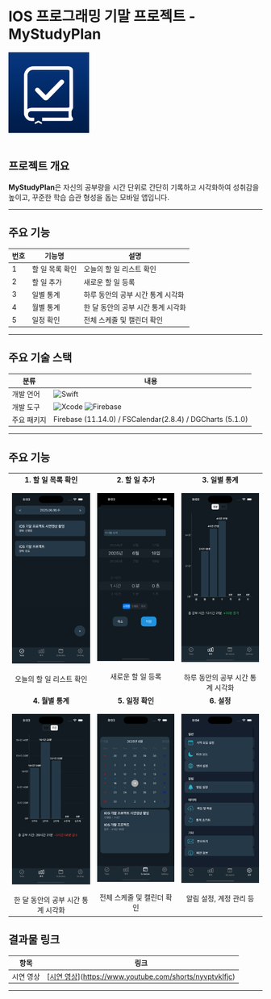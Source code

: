 # IOS 프로그래밍 기말 프로젝트 - MyStudyPlan
 <img src="./images/AppIcon.png" width="160"/><br><br>
## 프로젝트 개요

**MyStudyPlan**은 자신의 공부량을 시간 단위로 간단히 기록하고 시각화하여 성취감을 높이고, 꾸준한 학습 습관 형성을 돕는 모바일 앱입니다.

---

## 주요 기능

| 번호 | 기능명 | 설명 |
|---|---|---|
| 1 | 할 일 목록 확인 | 오늘의 할 일 리스트 확인 |
| 2 | 할 일 추가 | 새로운 할 일 등록 |
| 3 | 일별 통계 | 하루 동안의 공부 시간 통계 시각화 |
| 4 | 월별 통계 | 한 달 동안의 공부 시간 통계 시각화 |
| 5 | 일정 확인 | 전체 스케줄 및 캘린더 확인 |
---

## 주요 기술 스택

| 분류 | 내용 |
| --- | --- |
| 개발 언어 | ![Swift](https://img.shields.io/badge/Swift-FA7343?style=for-the-badge&logo=swift&logoColor=white) |
| 개발 도구 | ![Xcode](https://img.shields.io/badge/Xcode-147EFB?style=for-the-badge&logo=xcode&logoColor=white) ![Firebase](https://img.shields.io/badge/Firebase-FFCA28?style=for-the-badge&logo=firebase&logoColor=black) |
| 주요 패키지 | Firebase (11.14.0) / FSCalendar(2.8.4) / DGCharts (5.1.0) |

---

## 주요 기능

<table>
  <tr>
    <td align="center" valign="top">
      <b>1. 할 일 목록 확인</b><br><br>
      <img src="./images/TodoScreen.png" width="200"/><br><br>
      오늘의 할 일 리스트 확인
    </td>
    <td align="center" valign="top">
      <b>2. 할 일 추가</b><br><br>
      <img src="./images/TodoAddScreen.png" width="200"/><br><br>
      새로운 할 일 등록
    </td>
    <td align="center" valign="top">
      <b>3. 일별 통계</b><br><br>
      <img src="./images/DailyStatsScreen.png" width="200"/><br><br>
      하루 동안의 공부 시간 통계 시각화
    </td>
  </tr>
  <tr>
    <td align="center" valign="top">
      <b>4. 월별 통계</b><br><br>
      <img src="./images/MonthStatsScreen.png" width="200"/><br><br>
      한 달 동안의 공부 시간 통계 시각화
    </td>
    <td align="center" valign="top">
      <b>5. 일정 확인</b><br><br>
      <img src="./images/ScheduleScreen.png" width="200"/><br><br>
      전체 스케줄 및 캘린더 확인
    </td>
    <td align="center" valign="top">
      <b>6. 설정</b><br><br>
      <img src="./images/SettingsScreen.png" width="200"/><br><br>
      알림 설정, 계정 관리 등
    </td>
  </tr>
</table>


## 결과물 링크

| 항목 | 링크 |
|---|---|
| 시연 영상 | [[시연 영상](https://www.youtube.com/shorts/nyvptvkIfjc)](https://www.youtube.com/shorts/nyvptvkIfjc) |

---
